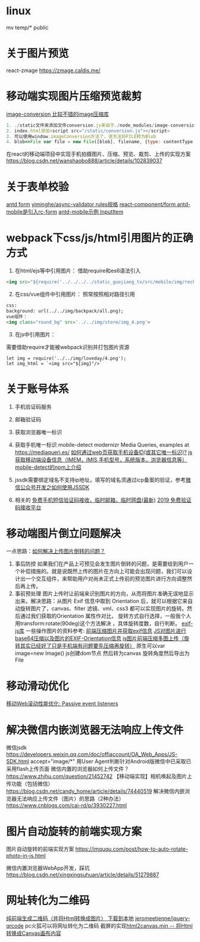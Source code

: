 # linux
mv temp/* public






# 关于图片预览
react-zmage https://zmage.caldis.me/

# 移动端实现图片压缩预览裁剪
[image-conversion 比较不错的image压缩库](https://github.com/WangYuLue/image-conversion) 

```js
1. ./static文件夹添加文件conversion.js来自于./node_modules/image-conversion/build/conversion.js
2. index.html添加<script src="/static/conversion.js"></script>
3. 可以使用window.imageConversion方法了，该方法将FILE转为Blob
4. blob=>File var file = new File([blob], filename, {type: contentType, lastModified: Date.now()});
```

在react的移动端项目中实现手机拍摄图片、压缩、预览、裁剪、上传的实现方案 https://blog.csdn.net/wanshaobo888/article/details/102839037

# 关于表单校验
[antd form](https://ant.design/components/form-cn/)
[yiminghe/async-validator rules规格](https://github.com/yiminghe/async-validator)
[react-component/form antd-mobile是引入rc-form](https://github.com/react-component/form)
[antd-mobile示例 InputItem](https://mobile.ant.design/components/input-item-cn/)



# webpack下css/js/html引用图片的正确方式
1. 在html/ejs等中引用图片：
借助require和es6语法引入

```html
<img src="${require('../../../../static_guojiang_tv/src/mobile/img/recharge/bg.png')}">
```

2. 在css/vue组件中引用图片：
照常按照相对路径引用

```html
css:
background: url(../../img/backpack/all.png);
vue组件：
<img class="round_bg" src='../../img/store/img_4.png'>
```
3. 在js中引用图片：

需要借助require才能被webpack识别并打包图片资源

```
let img = require('../../img/loveday/4.png');
let img_html = `<img src="${img}"/>`
```



# 关于账号体系
1. 手机验证码服务
2. 邮箱验证码
3. 获取浏览器唯一标识
4. 获取手机唯一标识  mobile-detect  modernizr  Media Queries, examples at https://mediaqueri.es/
[如何通过web页获取手机设备ID(或其它唯一标识)?](https://www.zhihu.com/question/35458043)
[js获取移动端设备信息（IMEM，IMIS,手机型号，系统版本，浏览器信息等）](https://www.cnblogs.com/dontes/p/9075877.html)
[mobile-detect的npm上介绍](https://www.npmjs.com/package/mobile-detect)


5. jssdk需要绑定域名不支持ip地址，填写的域名须通过icp备案的验证，参考[微信公众号开发之如何使用JSSDK](https://www.jianshu.com/p/bb88f7520b9e)
6. 相关的
[免费手机短信验证码接收，临时邮箱，临时网盘(最新)](https://zhuanlan.zhihu.com/p/68206170)
[2019 免费验证码接收平台](https://zhuanlan.zhihu.com/p/54248030)



# 移动端图片倒立问题解决
一点思路：[如何解决上传图片倒转的问题？](http://www.woshipm.com/pd/293760.html)
1. 事后防控 如果我们在产品上可预见会发生图片倒转的问题，是需要给到用户一个补偿措施的。就是说既然上传的图片在方向上可能会出现问题，我们可以设计出一个交互组件，来帮助用户对尚未正式上传前的预览图片进行方向调整然后再上传。
2. 事前预处理 图片上传时让前端来识别图片的方向，从而将图片准确无误地显示出来。解决思路：从图片 Exif 信息中取到 Orientation 后，就可以根据它来自动旋转图片了，canvas、filter 滤镜、vml、css3 都可以实现图片的旋转。然后通过我们获取的Orientation 属性作对比， 旋转方式自行选择，一般我个人用transform:rotate(90deg)这个方法解决 ，具体旋转度数，自行判断。
[exif-js库](https://github.com/exif-js/exif-js)
一些操作图片的资料参考:
[前端压缩图片并获取exif信息](https://blog.csdn.net/bluelotos893/article/details/79661718)
[JS对图片进行base64压缩以及图片的EXIF-Orientation信息](https://blog.csdn.net/wyrhero/article/details/61192753)
[js图片前端压缩多图上传（旋转其实已经好了只是手机端有问题要先压缩再旋转）](https://www.cnblogs.com/yixi978/p/5869348.html)
原生可以var image=new Image() js创建dom节点 然后转为canvas 旋转角度然后导出为File


# 移动滑动优化
[移动Web滚动性能优化: Passive event listeners](https://segmentfault.com/a/1190000007913386)




# 解决微信内嵌浏览器无法响应上传文件
微信jsdk  https://developers.weixin.qq.com/doc/offiaccount/OA_Web_Apps/JS-SDK.html
accept="image/*"
用User Agent判断针对Android版微信中已采取已采用flash上传页面
微信内置的浏览器如何上传文件？ https://www.zhihu.com/question/21452742
【移动端实现】相机唤起及图片上传功能（包括微信） https://blog.csdn.net/candy_home/article/details/74440519
解决微信内嵌浏览器无法响应上传文件（图片）的思路（2种办法） https://www.cnblogs.com/cai-rd/p/3930227.html


# 图片自动旋转的前端实现方案
图片自动旋转的前端实现方案 https://imququ.com/post/how-to-auto-rotate-photo-in-js.html


微信内置浏览器WebApp开发，踩坑 https://blog.csdn.net/xingxingsuhuan/article/details/51279887


# 网址转化为二维码
[纯前端生成二维码（并将Html转换成图片） 下载到本地](https://blog.csdn.net/ys930126/article/details/79972027)
[jeromeetienne/jquery-qrcode](https://github.com/jeromeetienne/jquery-qrcode)
pc火狐可以将网址转化为二维码
截屏的实现[html2canvas.min  -- 将Html转换成Canvas画布内容](http://html2canvas.hertzen.com/)